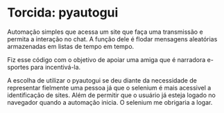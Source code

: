 # Torcida: pyautogui

Automação simples que acessa um site que faça uma transmissão e permita a interação no chat. A função dele é flodar mensagens aleatórias armazenadas  em listas de tempo em tempo.



Fiz esse código com o objetivo de apoiar uma amiga que é narradora e-sportes para incentivá-la. 



A escolha de utilizar o pyautogui se deu diante da necessidade de representar fielmente uma pessoa já que o selenium é mais acessivel a identificação de sites. Além de permitir que o usuário já esteja logado no navegador quando a automação inicia. O selenium me obrigaria a logar.
